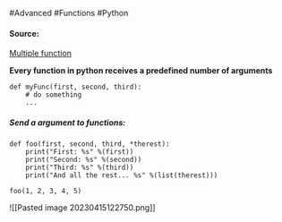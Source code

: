 #Advanced #Functions  #Python 

#### Source: 
[Multiple function](https://www.learnpython.org/en/Multiple_Function_Arguments)

**Every function in python receives a predefined number of arguments**
```
def myFunc(first, second, third):
    # do something
    ...
```

##### Send a argument to functions:

```
def foo(first, second, third, *therest):
    print("First: %s" %(first))
    print("Second: %s" %(second))
    print("Third: %s" %(third))
    print("And all the rest... %s" %(list(therest)))

foo(1, 2, 3, 4, 5)
```

![[Pasted image 20230415122750.png]]


